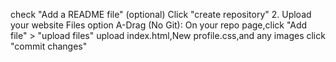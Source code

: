 check "Add a README file" (optional)
Click "create repository"
2. Upload your website Files
option A-Drag (No Git):
On your repo page,click "Add file" > "upload files"
upload index.html,New profile.css,and any images
click "commit changes"
